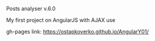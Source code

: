 Posts analyser v.6.0

My first project on AngularJS with AJAX use



gh-pages link: https://ostapkoverko.github.io/AngularY01/